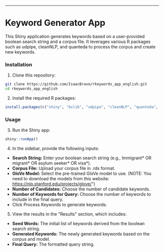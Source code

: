 ---
# Keyword Generator App

This Shiny application generates keywords based on a user-provided boolean search string and a corpus file. It leverages various R packages such as udpipe, cleanNLP, and quanteda to process the corpus and create new keywords.

### Installation
1. Clone this repository:

```sh
git clone https://github.com/IsaacBravo/rkeywords_app_english.git
cd rkeywords_app_english
```

2. Install the required R packages:

```R
install.packages(c("shiny", "bslib", "udpipe", "cleanNLP", "quanteda", "quanteda.textstats", "shinybusy", "spacyr"))
```

### Usage
3. Run the Shiny app:

```R
shiny::runApp()
```

4. In the sidebar, provide the following inputs:

* **Search String:** Enter your boolean search string (e.g., Immigrant* OR migrant* OR asylum seeker* OR visa*).
* **Corpus File:** Upload your corpus file in .rds format.
* **GloVe Model:** Select the pre-trained GloVe model to use. (NOTE: You need to download the models from this website: https://nlp.stanford.edu/projects/glove/")
* **Number of Candidates:** Choose the number of candidate keywords.
* **Number of Keywords for Query:** Choose the number of keywords to include in the final query.
* Click Process Keywords to generate keywords.
  
5. View the results in the "Results" section, which includes:

* **Seed Words:** The initial list of keywords derived from the boolean search string.
* **Generated Keywords:** The newly generated keywords based on the corpus and model.
* **Final Query:** The formatted query string.
